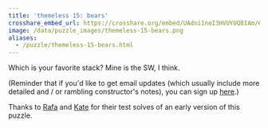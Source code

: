 ```yaml
---
title: 'themeless 15: bears'
crosshare_embed_url: https://crosshare.org/embed/UAdni1neI3HVUYUQ8IAm/6GZEUgttSaMcNGI8CIiXptC8S1E3
image: /data/puzzle_images/themeless-15-bears.png
aliases:
  - /puzzle/themeless-15-bears.html
---
```


Which is your favorite stack? Mine is the SW, I think.

(Reminder that if you'd like to get email updates (which usually include more detailed and / or rambling constructor's notes), you can sign up [here](https://groups.google.com/g/girlbosswords).)

Thanks to [Rafa](https://twitter.com/rafaxword) and [Kate](https://twitter.com/kateschmate) for their test solves of an early version of this puzzle.
